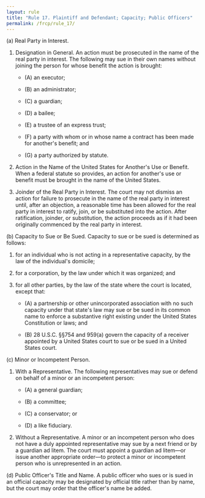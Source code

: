 ```yaml
---
layout: rule
title: "Rule 17. Plaintiff and Defendant; Capacity; Public Officers"
permalink: /frcp/rule_17/
---
```


(a) Real Party in Interest.


1. Designation in General. An action must be prosecuted in the name of the real party in interest. The following may sue in their own names without joining the person for whose benefit the action is brought:


    - (A) an executor;


    - (B) an administrator;


    - (C) a guardian;


    - (D) a bailee;


    - (E) a trustee of an express trust;


    - (F) a party with whom or in whose name a contract has been made for another's benefit; and


    - (G) a party authorized by statute.


2. Action in the Name of the United States for Another's Use or Benefit. When a federal statute so provides, an action for another's use or benefit must be brought in the name of the United States.


3. Joinder of the Real Party in Interest. The court may not dismiss an action for failure to prosecute in the name of the real party in interest until, after an objection, a reasonable time has been allowed for the real party in interest to ratify, join, or be substituted into the action. After ratification, joinder, or substitution, the action proceeds as if it had been originally commenced by the real party in interest.


(b) Capacity to Sue or Be Sued. Capacity to sue or be sued is determined as follows:


1. for an individual who is not acting in a representative capacity, by the law of the individual's domicile;


2. for a corporation, by the law under which it was organized; and


3. for all other parties, by the law of the state where the court is located, except that:


    - (A) a partnership or other unincorporated association with no such capacity under that state's law may sue or be sued in its common name to enforce a substantive right existing under the United States Constitution or laws; and


    - (B) 28 U.S.C. §§754 and 959(a) govern the capacity of a receiver appointed by a United States court to sue or be sued in a United States court.


(c) Minor or Incompetent Person.


1. With a Representative. The following representatives may sue or defend on behalf of a minor or an incompetent person:


    - (A) a general guardian;


    - (B) a committee;


    - (C) a conservator; or


    - (D) a like fiduciary.


2. Without a Representative. A minor or an incompetent person who does not have a duly appointed representative may sue by a next friend or by a guardian ad litem. The court must appoint a guardian ad litem—or issue another appropriate order—to protect a minor or incompetent person who is unrepresented in an action.


(d) Public Officer's Title and Name. A public officer who sues or is sued in an official capacity may be designated by official title rather than by name, but the court may order that the officer's name be added.
